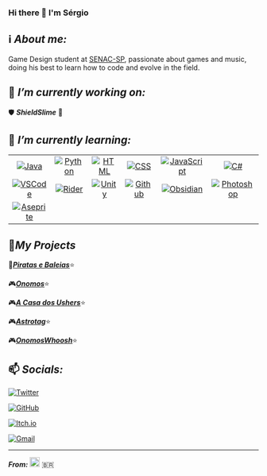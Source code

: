 ### Hi there 👋 I'm Sérgio

## ℹ️ ***About me:*** 

Game Design student at [SENAC-SP](https://www.sp.senac.br), passionate about games and music, doing his best to learn how to code and evolve in the field.

## 🔭 ***I’m currently working on:***

🛡️ ***ShieldSlime*** 🧪

## 🌱 ***I’m currently learning:***

<div align="center">
  
  | | | | | | |
  | :-: | :-: | :-: | :-: | :-: | :-: |
  |[![Java](https://img.shields.io/badge/Code-Java-F89820?style=flat-square&logo=java)](https://www.w3schools.com/java/)|[![Python](https://img.shields.io/badge/Code-Python-3776ab?style=flat-square&logo=python)](https://www.w3schools.com/python/)|[![HTML](https://img.shields.io/badge/Code-HTML-F06529?style=flat-square&logo=HTML5)](https://www.w3schools.com/html/)|[![CSS](https://img.shields.io/badge/Code-CSS-EBEBEB?style=flat-square&logo=CSS3)](https://www.w3schools.com/css/)|[![JavaScript](https://img.shields.io/badge/Code-Javascript-F0DB4F?style=flat-square&logo=javascript)](https://www.w3schools.com/js/)|[![C#](https://img.shields.io/badge/Code-C%23-d4d4d4?style=flat-square&logo=csharp)](https://www.w3schools.com/cs/index.php)|
  |[![VSCode](https://img.shields.io/badge/Editor-VSCode-0078D7?style=flat-square&logo=visualstudiocode)](https://code.visualstudio.com/)|[![Rider](https://img.shields.io/badge/Editor-Rider-8F00FF?style=flat-square&logo=rider)](https://www.jetbrains.com/rider/)|[![Unity](https://img.shields.io/badge/Tool-Unity-lightgrey?style=flat-square&logo=unity)](https://unity.com/)|[![Github](https://img.shields.io/badge/Tool-Github-211F1F?style=flat-square&logo=github)](https://github.com/)|[![Obsidian](https://img.shields.io/badge/Tool-Obsidian-7E1DFB?style=flat-square&logo=obsidian)](https://obsidian.md/)|[![Photoshop](https://img.shields.io/badge/Tool-Photoshop-blue?style=flat-square&logo=adobephotoshop)](https://www.adobe.com/products/photoshop/landpa.html?sdid=KQPOM&mv=search&ef_id=CjwKCAjwur-SBhB6EiwA5sKtjns6yTkQ2IsXvIaE4tmIdaU6Cg-yNFulspYWcj8Ax4vcdctKsiDuERoC0tYQAvD_BwE:G:s&s_kwcid=AL!3085!3!534509111518!e!!g!!photoshop!188192502!10077842982&gclid=CjwKCAjwur-SBhB6EiwA5sKtjns6yTkQ2IsXvIaE4tmIdaU6Cg-yNFulspYWcj8Ax4vcdctKsiDuERoC0tYQAvD_BwE)|
  |[![Aseprite](https://img.shields.io/badge/Tool-Aseprite-lightblue?style=flat-square&logo=aseprite)](https://www.aseprite.org/) || | | | |
  
</div>

## 💼***My Projects***

🎲<ins>***[Piratas e Baleias](https://drive.google.com/file/d/1jTakohOBBKUVdLnVsVIqtoYZAoTla8mW/view?usp=sharing)***</ins>⭐

🎮<ins>***[Onomos](https://smurillof.itch.io/onomos)***</ins>⭐

🎮<ins>***[A Casa dos Ushers](https://digomeat.itch.io/a-casa-dos-ushers)***</ins>⭐

🎮<ins>***[Astrotag](https://smurillof.itch.io/astrotag)***</ins>⭐

🎮<ins>***[OnomosWhoosh](https://github.com/Smurillopng/OnomosWhoosh)***</ins>⭐

## 📫 ***Socials:***

[![Twitter](https://img.shields.io/badge/@Smurillopng-1DA1F2?style=for-the-badge&logo=Twitter&logoColor=white)](https://twitter.com/Smurillopng)

[![GitHub](https://img.shields.io/badge/@Smurillopng-000000?style=for-the-badge&logo=github&logoColor=white)](https://github.com/Smurillopng)

[![Itch.io](https://img.shields.io/badge/@Smurillof-EE1229?style=for-the-badge&logo=Itch.io&logoColor=white)](https://smurillof.itch.io)

[![Gmail](https://img.shields.io/badge/smurillopng@gmail.com-EA4335?style=for-the-badge&logo=gmail&logoColor=white)](https://www.google.com/gmail)

---
***From:*** <img src="https://user-images.githubusercontent.com/72756949/141886008-7863eed5-9de6-42d1-9649-ec8fb324d012.png" alt="alt text" width="20" height="20"> :brazil:
